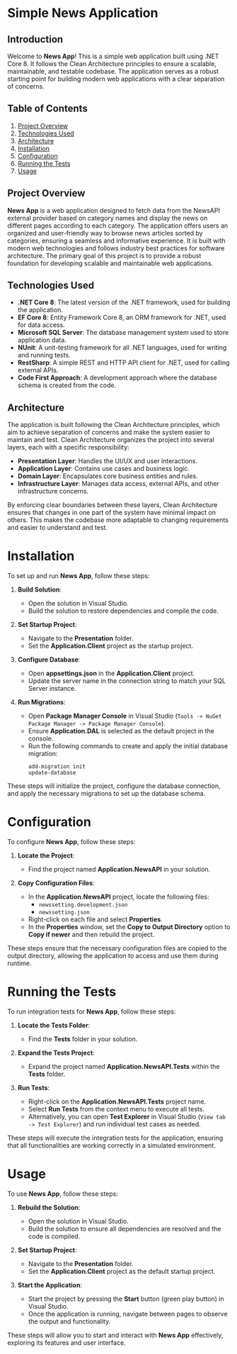 # Simple News Application
## Introduction

Welcome to **News App**! This is a simple web application built using .NET Core 8. It follows the Clean Architecture principles to ensure a scalable, maintainable, and testable codebase. The application serves as a robust starting point for building modern web applications with a clear separation of concerns.

## Table of Contents

1. [Project Overview](#project-overview)
2. [Technologies Used](#technologies-used)
3. [Architecture](#architecture)
4. [Installation](#installation)
5. [Configuration](#configuration)
6. [Running the Tests](#running-the-tests)
7. [Usage](#usage)

## Project Overview

**News App** is a web application designed to fetch data from the NewsAPI external provider based on category names and display the news on different pages according to each category. The application offers users an organized and user-friendly way to browse news articles sorted by categories, ensuring a seamless and informative experience. It is built with modern web technologies and follows industry best practices for software architecture. The primary goal of this project is to provide a robust foundation for developing scalable and maintainable web applications.

## Technologies Used

- **.NET Core 8**: The latest version of the .NET framework, used for building the application.
- **EF Core 8**: Entity Framework Core 8, an ORM framework for .NET, used for data access.
- **Microsoft SQL Server**: The database management system used to store application data.
- **NUnit**: A unit-testing framework for all .NET languages, used for writing and running tests.
- **RestSharp**: A simple REST and HTTP API client for .NET, used for calling external APIs.
- **Code First Approach**: A development approach where the database schema is created from the code.

## Architecture

The application is built following the Clean Architecture principles, which aim to achieve separation of concerns and make the system easier to maintain and test. Clean Architecture organizes the project into several layers, each with a specific responsibility:

- **Presentation Layer**: Handles the UI/UX and user interactions.
- **Application Layer**: Contains use cases and business logic.
- **Domain Layer**: Encapsulates core business entities and rules.
- **Infrastructure Layer**: Manages data access, external APIs, and other infrastructure concerns.

By enforcing clear boundaries between these layers, Clean Architecture ensures that changes in one part of the system have minimal impact on others. This makes the codebase more adaptable to changing requirements and easier to understand and test.

# Installation

To set up and run **News App**, follow these steps:

1. **Build Solution**:
   - Open the solution in Visual Studio.
   - Build the solution to restore dependencies and compile the code.

2. **Set Startup Project**:
   - Navigate to the **Presentation** folder.
   - Set the **Application.Client** project as the startup project.

3. **Configure Database**:
   - Open **appsettings.json** in the **Application.Client** project.
   - Update the server name in the connection string to match your SQL Server instance.

4. **Run Migrations**:
   - Open **Package Manager Console** in Visual Studio (`Tools -> NuGet Package Manager -> Package Manager Console`).
   - Ensure **Application.DAL** is selected as the default project in the console.
   - Run the following commands to create and apply the initial database migration:
     ```
     add-migration init
     update-database
     ```

These steps will initialize the project, configure the database connection, and apply the necessary migrations to set up the database schema.

# Configuration

To configure **News App**, follow these steps:

1. **Locate the Project**:
   - Find the project named **Application.NewsAPI** in your solution.

2. **Copy Configuration Files**:
   - In the **Application.NewsAPI** project, locate the following files:
     - `newssetting.development.json`
     - `newssetting.json`
   - Right-click on each file and select **Properties**.
   - In the **Properties** window, set the **Copy to Output Directory** option to **Copy if newer** and then rebuild the project.

These steps ensure that the necessary configuration files are copied to the output directory, allowing the application to access and use them during runtime.

# Running the Tests

To run integration tests for **News App**, follow these steps:

1. **Locate the Tests Folder**:
   - Find the **Tests** folder in your solution.

2. **Expand the Tests Project**:
   - Expand the project named **Application.NewsAPI.Tests** within the **Tests** folder.

3. **Run Tests**:
   - Right-click on the **Application.NewsAPI.Tests** project name.
   - Select **Run Tests** from the context menu to execute all tests.
   - Alternatively, you can open **Test Explorer** in Visual Studio (`View tab -> Test Explorer`) and run individual test cases as needed.

These steps will execute the integration tests for the application, ensuring that all functionalities are working correctly in a simulated environment.

# Usage

To use **News App**, follow these steps:

1. **Rebuild the Solution**:
   - Open the solution in Visual Studio.
   - Build the solution to ensure all dependencies are resolved and the code is compiled.

2. **Set Startup Project**:
   - Navigate to the **Presentation** folder.
   - Set the **Application.Client** project as the default startup project.

3. **Start the Application**:
   - Start the project by pressing the **Start** button (green play button) in Visual Studio.
   - Once the application is running, navigate between pages to observe the output and functionality.

These steps will allow you to start and interact with **News App** effectively, exploring its features and user interface.

